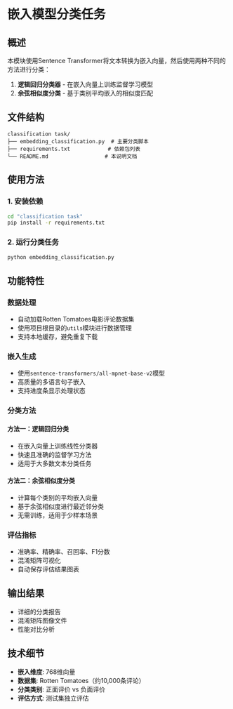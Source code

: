 # 嵌入模型分类任务

## 概述
本模块使用Sentence Transformer将文本转换为嵌入向量，然后使用两种不同的方法进行分类：
1. **逻辑回归分类器** - 在嵌入向量上训练监督学习模型
2. **余弦相似度分类** - 基于类别平均嵌入的相似度匹配

## 文件结构
```
classification task/
├── embedding_classification.py  # 主要分类脚本
├── requirements.txt            # 依赖包列表  
└── README.md                  # 本说明文档
```

## 使用方法

### 1. 安装依赖
```bash
cd "classification task"
pip install -r requirements.txt
```

### 2. 运行分类任务
```bash
python embedding_classification.py
```

## 功能特性

### 数据处理
- 自动加载Rotten Tomatoes电影评论数据集
- 使用项目根目录的`utils`模块进行数据管理
- 支持本地缓存，避免重复下载

### 嵌入生成
- 使用`sentence-transformers/all-mpnet-base-v2`模型
- 高质量的多语言句子嵌入
- 支持进度条显示处理状态

### 分类方法

#### 方法一：逻辑回归分类
- 在嵌入向量上训练线性分类器
- 快速且准确的监督学习方法
- 适用于大多数文本分类任务

#### 方法二：余弦相似度分类
- 计算每个类别的平均嵌入向量
- 基于余弦相似度进行最近邻分类
- 无需训练，适用于少样本场景

### 评估指标
- 准确率、精确率、召回率、F1分数
- 混淆矩阵可视化
- 自动保存评估结果图表

## 输出结果
- 详细的分类报告
- 混淆矩阵图像文件
- 性能对比分析

## 技术细节
- **嵌入维度**: 768维向量
- **数据集**: Rotten Tomatoes（约10,000条评论）
- **分类类别**: 正面评价 vs 负面评价
- **评估方式**: 测试集独立评估 